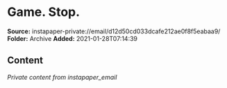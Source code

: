 # Game. Stop.

**Source:** instapaper-private://email/d12d50cd033dcafe212ae0f8f5eabaa9/
**Folder:** Archive
**Added:** 2021-01-28T07:14:39




## Content
*Private content from instapaper_email*
